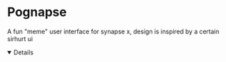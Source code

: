 # Pognapse
 A fun "meme" user interface for synapse x, design is inspired by a certain sirhurt ui

<details open>
 
</details>
